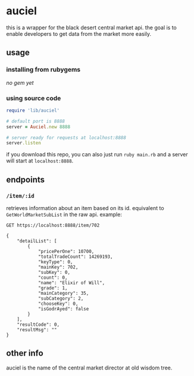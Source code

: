 # auciel

this is a wrapper for the black desert central market api. the goal is to enable developers to get data from the market more easily.

## usage

### installing from rubygems

_no gem yet_

### using source code

```ruby
require 'lib/auciel'

# default port is 8888
server = Auciel.new 8888

# server ready for requests at localhost:8888
server.listen
```

if you download this repo, you can also just run `ruby main.rb` and a server will start at `localhost:8888`.

## endpoints

### `/item/:id`

retrieves information about an item based on its id. equivalent to `GetWorldMarketSubList` in the raw api. example:

```
GET https://localhost:8888/item/702

{
	"detailList": [
		{
			"pricePerOne": 10700,
			"totalTradeCount": 14269193,
			"keyType": 0,
			"mainKey": 702,
			"subKey": 0,
			"count": 0,
			"name": "Elixir of Will",
			"grade": 1,
			"mainCategory": 35,
			"subCategory": 2,
			"chooseKey": 0,
			"isGodrAyed": false
		}
	],
	"resultCode": 0,
	"resultMsg": ""
}

```

## other info

auciel is the name of the central market director at old wisdom tree.
